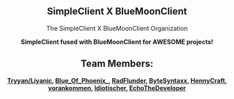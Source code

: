 <div align="center">
<!--- Insert logo here :) --->
<h2 align="center">SimpleClient X BlueMoonClient</h2>
<p align="center">
The SimpleClient X BlueMoonClient Organization


<b> SimpleClient fused with BlueMoonClient for AWESOME projects! <b/>

## Team Members:

<a href="https://github.com/liyanic">Tryyan/Liyanic<a/>, <a href="https://github.com/BlueofPhoenix">Blue_Of_Phoenix_<a/>, <a href="https://github.com/RadFlunder">RadFlunder<a/>, <a href="https://github.com/ByteSyntaxx">ByteSyntaxx<a/>, <a href="https://github.com/hennycraft52">HennyCraft<a/>, <a href="https://github.com/vorankommentv">vorankommen<a/>, <a href="https://github.com/idiotischer">Idiotischer<a/>, <a href="https://github.com/echothedeveloper">EchoTheDeveloper<a/>
</p>
</div>
